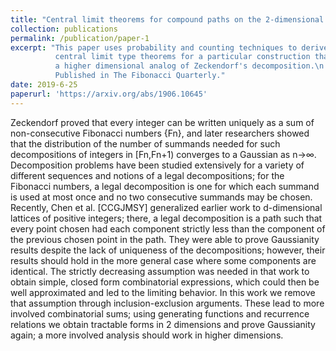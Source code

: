 ```yaml
---
title: "Central limit theorems for compound paths on the 2-dimensional lattice"
collection: publications
permalink: /publication/paper-1
excerpt: "This paper uses probability and counting techniques to derive
          central limit type theorems for a particular construction that is
          a higher dimensional analog of Zeckendorf's decomposition.\n
          Published in The Fibonacci Quarterly."
date: 2019-6-25
paperurl: 'https://arxiv.org/abs/1906.10645'
---
```

Zeckendorf proved that every integer can be written uniquely as a sum of non-consecutive Fibonacci numbers {Fn}, and later researchers showed that the distribution of the number of summands needed for such decompositions of integers in [Fn,Fn+1) converges to a Gaussian as n→∞. Decomposition problems have been studied extensively for a variety of different sequences and notions of a legal decompositions; for the Fibonacci numbers, a legal decomposition is one for which each summand is used at most once and no two consecutive summands may be chosen. Recently, Chen et al. [CCGJMSY] generalized earlier work to d-dimensional lattices of positive integers; there, a legal decomposition is a path such that every point chosen had each component strictly less than the component of the previous chosen point in the path. They were able to prove Gaussianity results despite the lack of uniqueness of the decompositions; however, their results should hold in the more general case where some components are identical. The strictly decreasing assumption was needed in that work to obtain simple, closed form combinatorial expressions, which could then be well approximated and led to the limiting behavior. In this work we remove that assumption through inclusion-exclusion arguments. These lead to more involved combinatorial sums; using generating functions and recurrence relations we obtain tractable forms in 2 dimensions and prove Gaussianity again; a more involved analysis should work in higher dimensions.